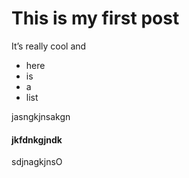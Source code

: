 <!-- 
.. title: My first post
.. slug: my-first-post
.. date: 2015-04-01 18:54:14 UTC-04:00
.. tags: 
.. category: 
.. link: 
.. description: 
.. type: text
-->

# This is my first post

It’s really cool and

- here 
- is
- a
- list

jasngkjnsakgn

#### jkfdnkgjndk

sdjnagkjnsO
